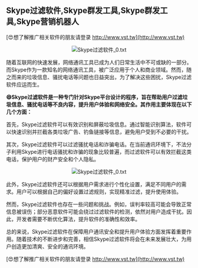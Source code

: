 ## **Skype过滤软件,Skype群发工具,Skype群发工具,Skype营销机器人**

[😍想了解推广相关软件的朋友请登录 http://www.vst.tw](http://www.vst.tw)

 <center><img src="https://vst.tw/MP4/tuiguang/png/8.png" alt="Skype过滤软件_0.txt"></center>

随着互联网的快速发展，网络通讯工具已成为人们日常生活中不可或缺的一部分。而Skype作为一款知名的网络通讯工具，被广泛应用于个人和商业领域。然而，随之而来的垃圾信息、骚扰电话等问题也日益突出，为了解决这些困扰，Skype过滤软件应运而生。

**😄Skype过滤软件是一种专门针对Skype平台设计的程序，旨在帮助用户过滤垃圾信息、骚扰电话等不良内容，提升用户体验和网络安全。其作用主要体现在以下几个方面：**

首先，Skype过滤软件可以有效识别和屏蔽垃圾信息。通过智能识别算法，软件可以快速识别并拦截各类垃圾广告、钓鱼链接等信息，避免用户受到不必要的干扰。

其次，Skype过滤软件可以过滤骚扰电话和诈骗电话。在当前通讯环境下，不法分子利用Skype进行电话骚扰和诈骗的现象比较普遍，而过滤软件可以有效拦截这类电话，保护用户的财产安全和个人隐私。

 <center><img src="https://vst.tw/MP4/tuiguang/png/6.png" alt="Skype过滤软件_0.txt"></center>

此外，Skype过滤软件还可以根据用户需求进行个性化设置，满足不同用户的需求。用户可以根据自己的偏好设置过滤规则，实现精准过滤，提升使用体验。

然而，Skype过滤软件也存在一些问题和挑战。例如，误判率较高可能会导致正常信息被误伤；部分恶意软件可能会绕过过滤软件的检测，依然对用户造成干扰。因此，开发者需要不断优化算法，提升软件的准确性和效率。

总的来说，Skype过滤软件在保障用户通讯安全和提升用户体验方面发挥着重要作用。随着技术的不断进步和完善，相信Skype过滤软件将会在未来发展壮大，为用户创造更加清爽、安全的通讯环境。

[😍想了解推广相关软件的朋友请登录 http://www.vst.tw](http://www.vst.tw)



